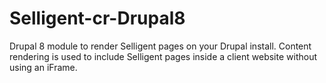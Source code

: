# Selligent-cr-Drupal8
Drupal 8 module to render Selligent pages on your Drupal install. Content rendering is used to include Selligent pages inside a client website without using an iFrame.
